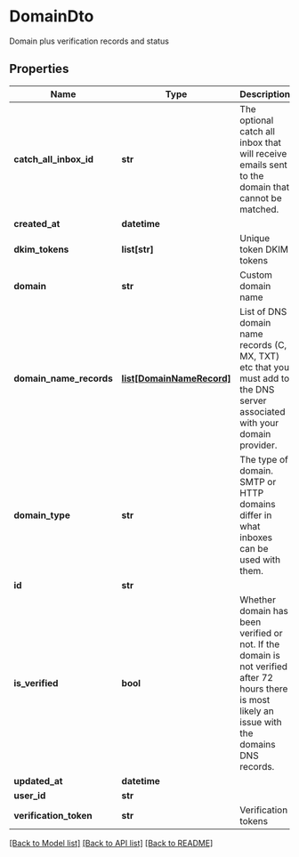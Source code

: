 # DomainDto

Domain plus verification records and status
## Properties
Name | Type | Description | Notes
------------ | ------------- | ------------- | -------------
**catch_all_inbox_id** | **str** | The optional catch all inbox that will receive emails sent to the domain that cannot be matched. | [optional] 
**created_at** | **datetime** |  | 
**dkim_tokens** | **list[str]** | Unique token DKIM tokens | [optional] 
**domain** | **str** | Custom domain name | [optional] 
**domain_name_records** | [**list[DomainNameRecord]**](DomainNameRecord) | List of DNS domain name records (C, MX, TXT) etc that you must add to the DNS server associated with your domain provider. | [optional] 
**domain_type** | **str** | The type of domain. SMTP or HTTP domains differ in what inboxes can be used with them. | [optional] 
**id** | **str** |  | 
**is_verified** | **bool** | Whether domain has been verified or not. If the domain is not verified after 72 hours there is most likely an issue with the domains DNS records. | [optional] 
**updated_at** | **datetime** |  | 
**user_id** | **str** |  | 
**verification_token** | **str** | Verification tokens | [optional] 

[[Back to Model list]](../README#documentation-for-models) [[Back to API list]](../README#documentation-for-api-endpoints) [[Back to README]](../README)


